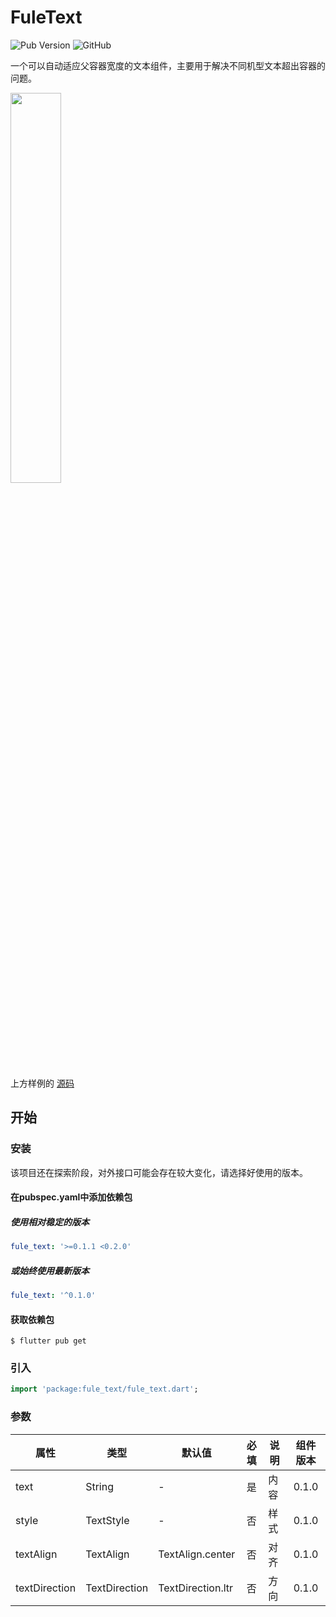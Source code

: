 # FuleText
![Pub Version](https://img.shields.io/pub/v/fule_text?style=flat-square)
![GitHub](https://img.shields.io/github/license/NeedSSD/fule_text?style=flat-square)

一个可以自动适应父容器宽度的文本组件，主要用于解决不同机型文本超出容器的问题。

<img src="https://i.loli.net/2020/05/04/uRGLhntNPSqrpIs.jpg"  width="40%"/>

上方样例的 [源码](https://pub.dev/packages/fule_text#-example-tab-)

## 开始

### 安装

该项目还在探索阶段，对外接口可能会存在较大变化，请选择好使用的版本。

#### 在pubspec.yaml中添加依赖包

##### 使用相对稳定的版本

``` yaml
fule_text: '>=0.1.1 <0.2.0'
```
##### 或始终使用最新版本

``` yaml
fule_text: '^0.1.0'
```

#### 获取依赖包

```shell
$ flutter pub get
```

### 引入

``` dart
import 'package:fule_text/fule_text.dart';
```

### 参数
| 属性 | 类型 | 默认值 | 必填 | 说明 | 组件版本 |
| --- | --- | --- | :---: | --- | :---: |
| text | String | - | 是 | 内容 | 0.1.0 |
| style | TextStyle | - | 否 | 样式 | 0.1.0 |
| textAlign | TextAlign | TextAlign.center | 否 | 对齐 | 0.1.0 |
| textDirection | TextDirection | TextDirection.ltr | 否 | 方向 | 0.1.0 |
